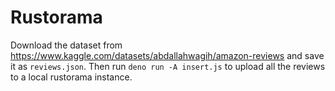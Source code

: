 # Rustorama

Download the dataset from https://www.kaggle.com/datasets/abdallahwagih/amazon-reviews and save it as `reviews.json`. Then run `deno run -A insert.js` to upload all the reviews to a local rustorama instance.